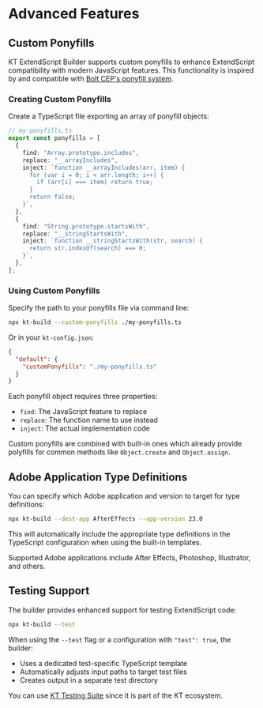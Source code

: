 # Advanced Features

## Custom Ponyfills

KT ExtendScript Builder supports custom ponyfills to enhance ExtendScript compatibility with modern JavaScript features. This functionality is inspired by and compatible with [Bolt CEP's ponyfill system](https://github.com/hyperbrew/bolt-cep?tab=readme-ov-file#custom-ponyfills).

### Creating Custom Ponyfills

Create a TypeScript file exporting an array of ponyfill objects:

```typescript
// my-ponyfills.ts
export const ponyfills = [
  {
    find: "Array.prototype.includes",
    replace: "__arrayIncludes",
    inject: `function __arrayIncludes(arr, item) {
      for (var i = 0; i < arr.length; i++) {
        if (arr[i] === item) return true;
      }
      return false;
    }`,
  },
  {
    find: "String.prototype.startsWith",
    replace: "__stringStartsWith",
    inject: `function __stringStartsWith(str, search) {
      return str.indexOf(search) === 0;
    }`,
  },
];
```

### Using Custom Ponyfills

Specify the path to your ponyfills file via command line:

```bash
npx kt-build --custom-ponyfills ./my-ponyfills.ts
```

Or in your `kt-config.json`:

```json
{
  "default": {
    "customPonyfills": "./my-ponyfills.ts"
  }
}
```

Each ponyfill object requires three properties:

- `find`: The JavaScript feature to replace
- `replace`: The function name to use instead
- `inject`: The actual implementation code

Custom ponyfills are combined with built-in ones which already provide polyfills for common methods like `Object.create` and `Object.assign`.

## Adobe Application Type Definitions

You can specify which Adobe application and version to target for type definitions:

```bash
npx kt-build --dest-app AfterEffects --app-version 23.0
```

This will automatically include the appropriate type definitions in the TypeScript configuration when using the built-in templates.

Supported Adobe applications include After Effects, Photoshop, Illustrator, and others.

## Testing Support

The builder provides enhanced support for testing ExtendScript code:

```bash
npx kt-build --test
```

When using the `--test` flag or a configuration with `"test": true`, the builder:

- Uses a dedicated test-specific TypeScript template
- Automatically adjusts input paths to target test files
- Creates output in a separate test directory

You can use [KT Testing Suite](https://github.com/Octopodo/kt-testing-suite-core) since it is part of the KT ecosystem.
